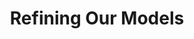 ---
title: "Refining Our Models"
index: 3
materials:
- topic: "Refining Our Image Classifier"
  files:
  - type: "colab"
    url: lectures/module3/3-3_ml_refining/3-3a – Refining Our Image Classifier.ipynb
  - type: "video"
    url: "https://youtu.be/BCAnFi8wNEA?si=dYrL_K6Vs2XzpgWz"
- topic: "Refining Our Time-Series Regressor"
  files:
  - type: "colab"
    url: lectures/module3/3-3_ml_refining/3-3b – Refining Our Time-Series Regressor.ipynb
  - type: "video"
    url: "https://youtu.be/oieWwvHC7lI?si=hADIQsDfEviERb1z"
assignment:
  files:
  - type: "colab"
    url: lectures/module3/3-3_ml_refining/HW3-3.ipynb
---